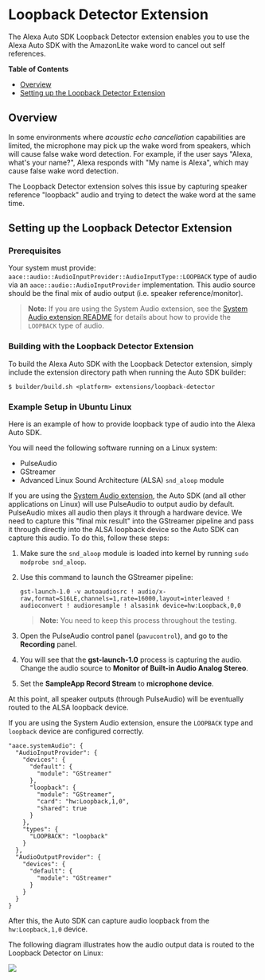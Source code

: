 # Loopback Detector Extension

The Alexa Auto SDK Loopback Detector extension enables you to use the Alexa Auto SDK with the AmazonLite wake word to cancel out self references.

**Table of Contents**

* [Overview](#overview)
* [Setting up the Loopback Detector Extension](#setting-up-the-loopback-detector-extension)

## Overview<a id="overview"></a>

In some environments where *acoustic echo cancellation* capabilities are limited, the microphone may pick up the wake word from speakers, which will cause false wake word detection.
 For example, if the user says "Alexa, what's your name?", Alexa responds with "My name is Alexa", which may cause false wake word detection.

The Loopback Detector extension solves this issue by capturing speaker reference "loopback" audio and trying to detect the wake word at the same time.

## Setting up the Loopback Detector Extension <a id="setting-up-the-loopback-detector-extension"></a>

### Prerequisites

Your system must provide:
`aace::audio::AudioInputProvider::AudioInputType::LOOPBACK` type of audio via an `aace::audio::AudioInputProvider` implementation. This audio source should be the final mix of audio output (i.e. speaker reference/monitor).

>**Note:** If you are using the System Audio extension, see the [System Audio extension README](../system-audio/README.md) for details about how to provide the `LOOPBACK` type of audio.

### Building with the Loopback Detector Extension

To build the Alexa Auto SDK with the Loopback Detector extension, simply include the extension directory path when running the Auto SDK builder:

```
$ builder/build.sh <platform> extensions/loopback-detector
```
### Example Setup in Ubuntu Linux

Here is an example of how to provide loopback type of audio into the Alexa Auto SDK.

You will need the following software running on a Linux system:

* PulseAudio
* GStreamer
* Advanced Linux Sound Architecture (ALSA) `snd_aloop` module

If you are using the [System Audio extension](../system-audio/README.md), the Auto SDK (and all other applications on Linux) will use PulseAudio to output audio by default. PulseAudio mixes all audio then plays it through a hardware device. We need to capture this "final mix result" into the GStreamer pipeline and pass it through directly into the ALSA loopback device so the Auto SDK can capture this audio. To do this, follow these steps:

1. Make sure the `snd_aloop` module is loaded into kernel by running `sudo modprobe snd_aloop`.
1. Use this command to launch the GStreamer pipeline:
    ```
    gst-launch-1.0 -v autoaudiosrc ! audio/x-raw,format=S16LE,channels=1,rate=16000,layout=interleaved ! audioconvert ! audioresample ! alsasink device=hw:Loopback,0,0
    ```
    
    >**Note:** You need to keep this process throughout the testing.
1. Open the PulseAudio control panel (`pavucontrol`), and go to the **Recording** panel.
1. You will see that the **gst-launch-1.0** process is capturing the audio. Change the audio source to **Monitor of Built-in Audio Analog Stereo**.
1. Set the **SampleApp Record Stream** to **microphone device**.

At this point, all speaker outputs (through PulseAudio) will be eventually routed to the ALSA loopback device.

If you are using the System Audio extension, ensure the `LOOPBACK` type and `loopback` device are configured correctly.

```
"aace.systemAudio": {
  "AudioInputProvider": {
    "devices": {
      "default": {
        "module": "GStreamer"
      },
      "loopback": {
        "module": "GStreamer",
        "card": "hw:Loopback,1,0",
        "shared": true
      }
    },
    "types": {
      "LOOPBACK": "loopback"
    }
  },
  "AudioOutputProvider": {
    "devices": {
      "default": {
        "module": "GStreamer"
      }
    }
  }
}
```

After this, the Auto SDK can capture audio loopback from the `hw:Loopback,1,0` device.

The following diagram illustrates how the audio output data is routed to the Loopback Detector on Linux:

![](loopback-detector-data-flow.png)